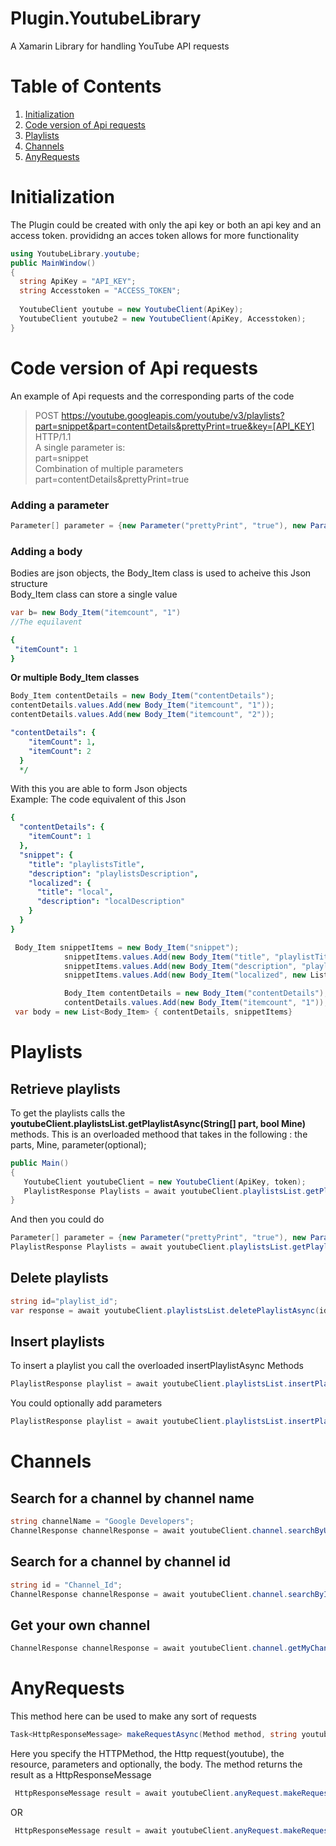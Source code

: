 
# Plugin.YoutubeLibrary
A Xamarin Library for handling YouTube API requests

# Table of Contents
1. [Initialization](#Initialization)
2. [ Code version of Api requests](#Api_Requests)
3. [Playlists](#Playlists)
4. [Channels](#Channels)
4. [AnyRequests](#AnyRequests)


# Initialization<a name="Initialization"></a>
The Plugin could be created with only the api key or both an api key and an access token. provididng an acces token allows for more functionality
``` c#
using YoutubeLibrary.youtube;
public MainWindow()
{
  string ApiKey = "API_KEY";
  string Accesstoken = "ACCESS_TOKEN";
  
  YoutubeClient youtube = new YoutubeClient(ApiKey);
  YoutubeClient youtube2 = new YoutubeClient(ApiKey, Accesstoken);
}
``` 
# Code version of Api requests<a name="Api_Requests"></a>
An example of Api requests and the corresponding parts of the code

> POST https://youtube.googleapis.com/youtube/v3/playlists?part=snippet&part=contentDetails&prettyPrint=true&key=[API_KEY] HTTP/1.1 </br>
> A single parameter is: </br>
> part=snippet </br>
> Combination of multiple parameters </br>
> part=contentDetails&prettyPrint=true </br>

### Adding a parameter
 ``` c#
 Parameter[] parameter = {new Parameter("prettyPrint", "true"), new Parameter("alt", "json")}; 
``` 
### Adding a body
Bodies are json objects, the Body_Item class is used to acheive this Json structure<br>
Body_Item class can store a single value 
``` c#
var b= new Body_Item("itemcount", "1")
//The equilavent
``` 
``` yaml
{
 "itemCount": 1
}
``` 
**Or multiple Body_Item classes**
``` c#
Body_Item contentDetails = new Body_Item("contentDetails");
contentDetails.values.Add(new Body_Item("itemcount", "1"));
contentDetails.values.Add(new Body_Item("itemcount", "2"));
``` 
```yaml
"contentDetails": {
    "itemCount": 1,
    "itemCount": 2
  }
  */
``` 
With this you are able to form Json objects</br>
Example: The code equivalent of this Json 
```yaml
{
  "contentDetails": {
    "itemCount": 1
  },
  "snippet": {
    "title": "playlistsTitle",
    "description": "playlistsDescription",
    "localized": {
      "title": "local",
      "description": "localDescription"
    }
  }
}
```
``` c#
 Body_Item snippetItems = new Body_Item("snippet");
            snippetItems.values.Add(new Body_Item("title", "playlistTitle"));
            snippetItems.values.Add(new Body_Item("description", "playlistsDescription"));
            snippetItems.values.Add(new Body_Item("localized", new List<Body_Item> { new Body_Item("title", "local"), new Body_Item("description", "LocalDescription") }));

            Body_Item contentDetails = new Body_Item("contentDetails");
            contentDetails.values.Add(new Body_Item("itemcount", "1"));
 var body = new List<Body_Item> { contentDetails, snippetItems}        
``` 



# Playlists <a name="Playlists"></a>

## Retrieve playlists
To get the playlists calls the **youtubeClient.playlistsList.getPlaylistAsync(String[] part, bool Mine)** methods. This is an overloaded methood that takes in the following : the parts, Mine, parameter(optional); 

``` c#
public Main()
{
   YoutubeClient youtubeClient = new YoutubeClient(ApiKey, token);
   PlaylistResponse Playlists = await youtubeClient.playlistsList.getPlaylistAsync(new string[] { "snippet" }, true);
}
``` 
And then you could do
 ``` c#
Parameter[] parameter = {new Parameter("prettyPrint", "true"), new Parameter("alt", "json")};
PlaylistResponse Playlists = await youtubeClient.playlistsList.getPlaylistAsync(new string[] { "snippet" }, true, parameter);
 ```


## Delete playlists
``` c#
string id="playlist_id";
var response = await youtubeClient.playlistsList.deletePlaylistAsync(id);
``` 

## Insert playlists
To insert a playlist you call the overloaded insertPlaylistAsync Methods
``` c#
PlaylistResponse playlist = await youtubeClient.playlistsList.insertPlaylistAsync("playlistTitle", "Description", new string[] { "snippet" });

``` 
You could optionally add parameters 
``` c#
PlaylistResponse playlist = await youtubeClient.playlistsList.insertPlaylistAsync("playlistTitle", "Description", new string[] { "snippet", }, parameter );
``` 
# Channels <a name="Channels"></a>
## Search for a channel by channel name
``` c#
string channelName = "Google Developers";
ChannelResponse channelResponse = await youtubeClient.channel.searchByUsernameAsync(channelName);
``` 
## Search for a channel by channel id
``` c#
string id = "Channel_Id";
ChannelResponse channelResponse = await youtubeClient.channel.searchByIdAsync(id);
``` 
##  Get your own channel
``` c#
ChannelResponse channelResponse = await youtubeClient.channel.getMyChannelAsync(true);
``` 
# AnyRequests<a name="AnyRequests"></a>
This method here can be used to make any sort of requests
``` c#
Task<HttpResponseMessage> makeRequestAsync(Method method, string youtube, string resource, string stringParameter, Parameter[] parameter = null, List<Body_Item> body = null)
``` 
Here you specify the HTTPMethod, the Http request(youtube), the resource, parameters and optionally, the body. The method returns the result as a HttpResponseMessage
``` c#
 HttpResponseMessage result = await youtubeClient.anyRequest.makeRequestAsync(Method.GET, "https://youtube.googleapis.com/youtube/v3/", "playlists?", "part=snippet&part=contentDetails&mine=true");

``` 
OR
``` c#
 HttpResponseMessage result = await youtubeClient.anyRequest.makeRequestAsync(Method.GET, "https://youtube.googleapis.com/youtube/v3/", "playlists?", "", new Parameter[]{new Parameter("part","contentDetatils")});

``` 


